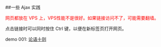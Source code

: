 ##一些 Ajax 实践

<p style="color:red;">网页都放在 VPS 上，VPS性能不是很好。如果链接访问不了，可能需要翻墙。</p>

点击链接时可以同时按住 Ctrl 键，以便在新标签页打开网页。

demo 001: [论语十则](http://smalltree.xyz/ajax/001/index.html)
